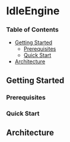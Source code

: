 # IdleEngine

### Table of Contents

- [Getting Started](#getting-started)
  - [Prerequisites](#prerequisites)
  - [Quick Start](#quick-start)
- [Architecture](#architecture)

## Getting Started

### Prerequisites

### Quick Start

## Architecture
